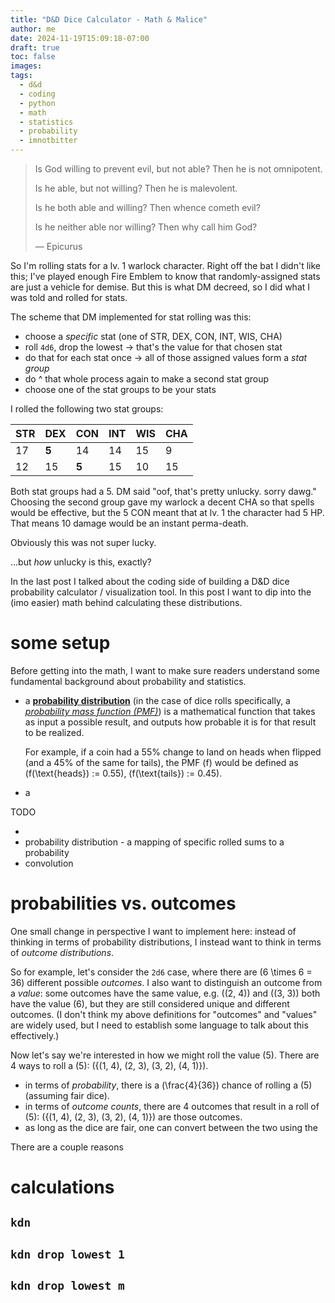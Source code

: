 ```yaml
---
title: "D&D Dice Calculator - Math & Malice"
author: me
date: 2024-11-19T15:09:18-07:00
draft: true
toc: false
images:
tags: 
  - d&d
  - coding
  - python
  - math
  - statistics
  - probability
  - imnotbitter
---
```


> Is God willing to prevent evil, but not able? Then he is not omnipotent.
> 
> Is he able, but not willing? Then he is malevolent.
> 
> Is he both able and willing? Then whence cometh evil?
> 
> Is he neither able nor willing? Then why call him God?
> 
> ― Epicurus

So I'm rolling stats for a lv. 1 warlock character. Right off the bat I didn't like this; I've played enough Fire Emblem to know that randomly-assigned stats are just a vehicle for demise. But this is what DM decreed, so I did what I was told and rolled for stats.

The scheme that DM implemented for stat rolling was this:

- choose a *specific* stat (one of STR, DEX, CON, INT, WIS, CHA)
- roll `4d6`, drop the lowest -> that's the value for that chosen stat
- do that for each stat once -> all of those assigned values form a *stat group*
- do ^ that whole process again to make a second stat group
- choose one of the stat groups to be your stats

I rolled the following two stat groups:

| STR | DEX   | CON   | INT | WIS | CHA |
|-----|-------|-------|-----|-----|-----|
| 17  | **5** | 14    | 14  | 15  | 9   |
| 12  | 15    | **5** | 15  | 10  | 15  |

Both stat groups had a 5. DM said "oof, that's pretty unlucky. sorry dawg." Choosing the second group gave my warlock a decent CHA so that spells would be effective, but the 5 CON meant that at lv. 1 the character had 5 HP. That means 10 damage would be an instant perma-death.

Obviously this was not super lucky.

...but *how* unlucky is this, exactly?

In the last post I talked about the coding side of building a D&D dice probability calculator / visualization tool. In this post I want to dip into the (imo easier) math behind calculating these distributions.

# some setup

Before getting into the math, I want to make sure readers understand some fundamental background about probability and statistics.

- a **[probability distribution](https://en.wikipedia.org/wiki/Probability_distribution)** (in the case of dice rolls specifically, a *[probability mass function (PMF)](https://en.wikipedia.org/wiki/Probability_mass_function)*) is a mathematical function that takes as input a possible result, and outputs how probable it is for that result to be realized.

  For example, if a coin had a 55% change to land on heads when flipped (and a 45% of the same for tails), the PMF \(f\) would be defined as \(f(\text{heads}) := 0.55\),  \(f(\text{tails}) := 0.45\).
- a 

TODO

- 
- probability distribution - a mapping of specific rolled sums to a probability
- convolution

# probabilities vs. outcomes

One small change in perspective I want to implement here: instead of thinking in terms of probability distributions, I instead want to think in terms of *outcome distributions*.

So for example, let's consider the `2d6` case, where there are \(6 \times 6 = 36\) different possible *outcomes*. I also want to distinguish an outcome from a *value*: some outcomes have the same value, e.g. \((2, 4)\) and \((3, 3)\) both have the value \(6\), but they are still considered unique and different outcomes. (I don't think my above definitions for "outcomes" and "values" are widely used, but I need to establish some language to talk about this effectively.)

Now let's say we're interested in how we might roll the value \(5\). There are 4 ways to roll a \(5\): \({(1, 4), (2, 3), (3, 2), (4, 1)}\).

- in terms of *probability*, there is a \(\frac{4}{36}\) chance of rolling a \(5\) (assuming fair dice).
- in terms of *outcome counts*, there are 4 outcomes that result in a roll of \(5\): \({(1, 4), (2, 3), (3, 2), (4, 1)}\) are those outcomes.
- as long as the dice are fair, one can convert between the two using the 

There are a couple reasons 

# calculations

## `kdn`

## `kdn drop lowest 1`

## `kdn drop lowest m`